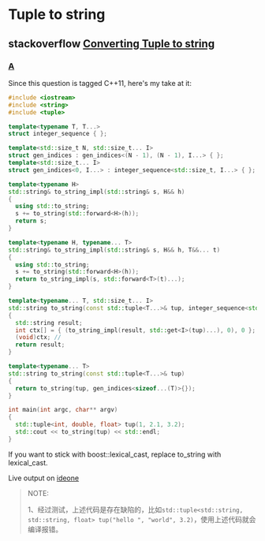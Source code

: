 # Tuple to string



## stackoverflow [Converting Tuple to string](https://stackoverflow.com/questions/23436406/converting-tuple-to-string)



### [A](https://stackoverflow.com/a/23436849)

Since this question is tagged C++11, here's my take at it:

```cpp
#include <iostream>
#include <string>
#include <tuple>

template<typename T, T...>
struct integer_sequence { };

template<std::size_t N, std::size_t... I>
struct gen_indices : gen_indices<(N - 1), (N - 1), I...> { };
template<std::size_t... I>
struct gen_indices<0, I...> : integer_sequence<std::size_t, I...> { };

template<typename H>
std::string& to_string_impl(std::string& s, H&& h)
{
  using std::to_string;
  s += to_string(std::forward<H>(h));
  return s;
}

template<typename H, typename... T>
std::string& to_string_impl(std::string& s, H&& h, T&&... t)
{
  using std::to_string;
  s += to_string(std::forward<H>(h));
  return to_string_impl(s, std::forward<T>(t)...);
}

template<typename... T, std::size_t... I>
std::string to_string(const std::tuple<T...>& tup, integer_sequence<std::size_t, I...>)
{
  std::string result;
  int ctx[] = { (to_string_impl(result, std::get<I>(tup)...), 0), 0 };
  (void)ctx; // 
  return result;
}

template<typename... T>
std::string to_string(const std::tuple<T...>& tup)
{
  return to_string(tup, gen_indices<sizeof...(T)>{});
}

int main(int argc, char** argv)
{
  std::tuple<int, double, float> tup(1, 2.1, 3.2);
  std::cout << to_string(tup) << std::endl;
}
```

If you want to stick with boost::lexical_cast, replace to_string with lexical_cast.

Live output on [ideone](http://ideone.com/ffws3P)

> NOTE:
>
> 1、经过测试，上述代码是存在缺陷的，比如`std::tuple<std::string, std::string, float> tup("hello ", "world", 3.2)`，使用上述代码就会编译报错。



